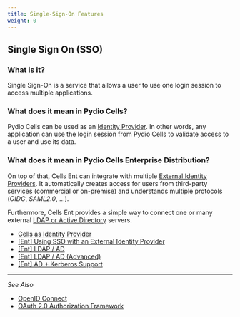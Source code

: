 ```yaml
---
title: Single-Sign-On Features
weight: 0
---
```

## Single Sign On (SSO)

### What is it?

Single Sign-On is a service that allows a user to use one login session to access multiple applications.

### What does it mean in Pydio Cells?

Pydio Cells can be used as an [Identity Provider](../cells-identity-provider). In other words, any application can use the login session from Pydio Cells to validate access to a user and use its data.

### What does it mean in Pydio Cells Enterprise Distribution?

On top of that, Cells Ent can integrate with multiple [External Identity Providers](./ed-using-sso-external-identity-provider). It automatically creates access for users from third-party services (commercial or on-premise) and understands multiple protocols (*OIDC*, *SAML2.0*, ...).

Furthermore, Cells Ent provides a simple way to connect one or many external [LDAP or Active Directory](./ed-binding-ldap) servers.

* [Cells as Identity Provider](../cells-as-identity-provider/)
* [[Ent] Using SSO with an External Identity Provider](../ent-using-sso-with-an-external-identity-provider/)
* [[Ent] LDAP / AD](../ent-ldap-ad/)
* [[Ent] LDAP / AD (Advanced)](../ent-ldap-ad-advanced/)
* [[Ent] AD + Kerberos Support](../ent-ad-kerberos-support/)

--------------------------------------------------------------------------------------------------------
_See Also_

- [OpenID Connect](https://openid.net/connect/)
- [OAuth 2.0 Authorization Framework](https://tools.ietf.org/html/rfc6749)
